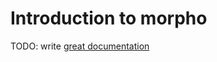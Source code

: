 # Introduction to morpho

TODO: write [great documentation](http://jacobian.org/writing/what-to-write/)
